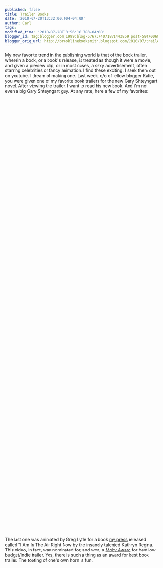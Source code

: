 ```yaml
---
published: false
title: Trailer Books
date: '2010-07-20T13:32:00.004-04:00'
author: Carl
tags: 
modified_time: '2010-07-20T13:56:16.783-04:00'
blogger_id: tag:blogger.com,1999:blog-5767374071871443859.post-5807006867146171991
blogger_orig_url: http://brooklinebooksmith.blogspot.com/2010/07/trailer-books.html
---
```


My new favorite trend in the publishing world is that of the book trailer, wherein a book, or a book's release, is treated as though it were a movie, and given a preview clip, or in most cases, a sexy advertisement, often starring celebrities or fancy animation. I find these exciting. I seek them out on youtube. I dream of making one. Last week, c/o of fellow blogger Katie, you were given one of my favorite book trailers for the new Gary Shteyngart novel. After viewing the trailer, I want to read his new book. And i'm not even a big Gary Shteyngart guy. At any rate, here a few of my favorites:<br /><br /><object width="425" height="344"><param name="movie" value="http://www.youtube.com/v/zRLRclXw2wI&amp;hl=en_US&amp;fs=1"></param><param name="allowFullScreen" value="true"></param><param name="allowscriptaccess" value="always"></param><embed src="http://www.youtube.com/v/zRLRclXw2wI&amp;hl=en_US&amp;fs=1" type="application/x-shockwave-flash" allowscriptaccess="always" allowfullscreen="true" width="425" height="344"></embed></object><br /><br /><object width="425" height="344"><param name="movie" value="http://www.youtube.com/v/Es7I63U_7eE&amp;hl=en_US&amp;fs=1"></param><param name="allowFullScreen" value="true"></param><param name="allowscriptaccess" value="always"></param><embed src="http://www.youtube.com/v/Es7I63U_7eE&amp;hl=en_US&amp;fs=1" type="application/x-shockwave-flash" allowscriptaccess="always" allowfullscreen="true" width="425" height="344"></embed></object><br /><br /><object width="425" height="344"><param name="movie" value="http://www.youtube.com/v/-6NXx3z2cAY&amp;hl=en_US&amp;fs=1"></param><param name="allowFullScreen" value="true"></param><param name="allowscriptaccess" value="always"></param><embed src="http://www.youtube.com/v/-6NXx3z2cAY&amp;hl=en_US&amp;fs=1" type="application/x-shockwave-flash" allowscriptaccess="always" allowfullscreen="true" width="425" height="344"></embed></object><br /><br /><object width="425" height="344"><param name="movie" value="http://www.youtube.com/v/ndOMMUrf-pk&amp;hl=en_US&amp;fs=1"></param><param name="allowFullScreen" value="true"></param><param name="allowscriptaccess" value="always"></param><embed src="http://www.youtube.com/v/ndOMMUrf-pk&amp;hl=en_US&amp;fs=1" type="application/x-shockwave-flash" allowscriptaccess="always" allowfullscreen="true" width="425" height="344"></embed></object><br /><br />The last one was animated by Greg Lytle for a book <a href="http://www.greyingghost.com">my press</a> released called "I Am In The Air Right Now by the insanely talented Kathryn Regina. This video, in fact, was nominated for, and won, a <a href="http://2010mobyawards.wordpress.com/">Moby Award</a> for best low budget/indie trailer. Yes, there is such a thing as an award for best book trailer. The tooting of one's own horn is fun.